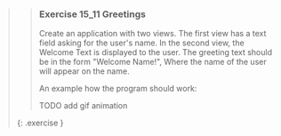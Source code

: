 >>### Exercise 15_11 Greetings
>>
>> Create an application with two views. The first view has a text field asking for the user's name. In the second view, the Welcome Text is displayed to the user. The greeting text should be in the form "Welcome Name!", Where the name of the user will appear on the name.
>>
>> An example how the program should work:
>>
>> TODO add gif animation
>>
>{: .exercise }